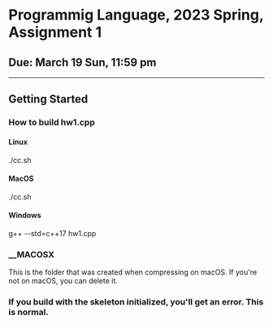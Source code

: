 # Programmig Language, 2023 Spring, Assignment 1
## Due: March 19 Sun, 11:59 pm

---
## Getting Started
### How to build hw1.cpp
#### Linux
./cc.sh

#### MacOS
./cc.sh

#### Windows
g++ --std=c++17 hw1.cpp

### __MACOSX
This is the folder that was created when compressing on macOS. If you're not on macOS, you can delete it.

### If you build with the skeleton initialized, you'll get an error. This is normal.